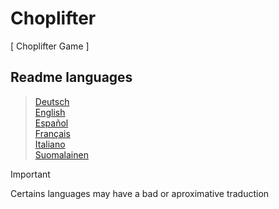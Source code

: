 # Choplifter
  
[ Choplifter Game ]

## Readme languages  
  
> [Deutsch](https://github.com/MOERUYONAKI/Choplifter/tree/main/docs/readme-de.md)  
> [English](https://github.com/MOERUYONAKI/Choplifter/tree/main/docs/readme-en.md)  
> [Español](https://github.com/MOERUYONAKI/Choplifter/tree/main/docs/readme-es.md)  
> [Français](https://github.com/MOERUYONAKI/Choplifter/tree/main/docs/readme-fr.md)  
> [Italiano](https://github.com/MOERUYONAKI/Choplifter/tree/main/docs/readme-it.md)  
> [Suomalainen](https://github.com/MOERUYONAKI/Choplifter/tree/main/docs/readme-fi.md)  
  
> [!IMPORTANT]  
> Certains languages may have a bad or aproximative traduction  
  